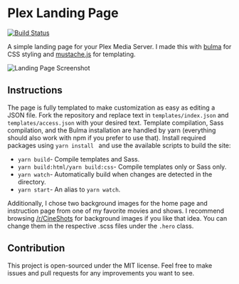 # Plex Landing Page

[![Build Status](https://travis-ci.org/ryjo1026/plex-landing-page.svg?branch=master)](https://travis-ci.org/ryjo1026/plex-landing-page)

A simple landing page for your Plex Media Server. I made this with [bulma](https://bulma.io/) for CSS styling and [mustache.js](http://mustache.github.io/) for templating.

![Landing Page Screenshot](https://i.imgur.com/RadvB9M.jpg)

## Instructions
The page is fully templated to make customization as easy as editing a JSON file. Fork the repository and replace text in ```templates/index.json``` and ```templates/access.json``` with your desired text. Template compilation, Sass compilation, and the Bulma installation are handled by yarn (everything should also work with npm if you prefer to use that). Install required packages using ```yarn install ``` and use the available scripts to build the site:
* ```yarn build```- Compile templates and Sass.
* ```yarn build:html/yarn build:css```- Compile templates only or Sass only.
* ```yarn watch```- Automatically build when changes are detected in the directory.
* ```yarn start```- An alias to ```yarn watch```.

Additionally, I chose two background images for the home page and instruction page from one of my favorite movies and shows. I recommend browsing [/r/CineShots](https://www.reddit.com/r/CineShots/) for background images if you like that idea. You can change them in the respective .scss files under the ```.hero``` class.

## Contribution
This project is open-sourced under the MIT license. Feel free to make issues and pull requests for any improvements you want to see.
